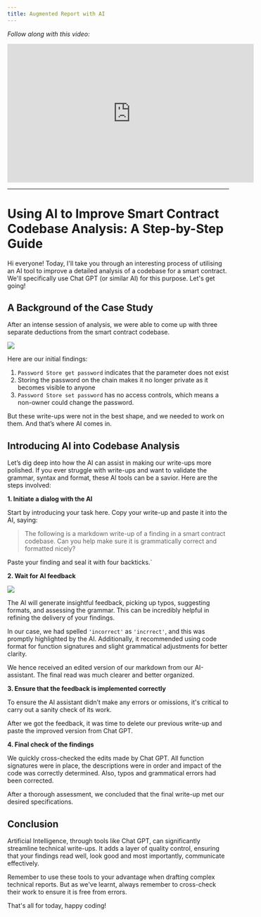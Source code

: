 ```yaml
---
title: Augmented Report with AI
---
```


_Follow along with this video:_

<iframe width="560" height="315" src="https://www.youtube.com/embed/rjaLKCmQf7g?si=qg-1Rz-E46KbihZb" title="YouTube video player" frameborder="0" allow="accelerometer; autoplay; clipboard-write; encrypted-media; gyroscope; picture-in-picture; web-share" allowfullscreen></iframe>

---

# Using AI to Improve Smart Contract Codebase Analysis: A Step-by-Step Guide

Hi everyone! Today, I'll take you through an interesting process of utilising an AI tool to improve a detailed analysis of a codebase for a smart contract. We'll specifically use Chat GPT (or similar AI) for this purpose. Let's get going!

## A Background of the Case Study

After an intense session of analysis, we were able to come up with three separate deductions from the smart contract codebase.

![](https://cdn.videotap.com/oa11o3VbVFQH3Vs1bTeD-13.56.png)

Here are our initial findings:

1. `Password Store get password` indicates that the parameter does not exist
2. Storing the password on the chain makes it no longer private as it becomes visible to anyone
3. `Password Store set password` has no access controls, which means a non-owner could change the password.

But these write-ups were not in the best shape, and we needed to work on them. And that’s where AI comes in.

## Introducing AI into Codebase Analysis

Let’s dig deep into how the AI can assist in making our write-ups more polished. If you ever struggle with write-ups and want to validate the grammar, syntax and format, these AI tools can be a savior. Here are the steps involved:

**1. Initiate a dialog with the AI**

Start by introducing your task here. Copy your write-up and paste it into the AI, saying:

> The following is a markdown write-up of a finding in a smart contract codebase. Can you help make sure it is grammatically correct and formatted nicely?

Paste your finding and seal it with four backticks.`

**2. Wait for AI feedback**

![](https://cdn.videotap.com/CloYoQjFvCrEnY8Rw5d7-74.56.png)

The AI will generate insightful feedback, picking up typos, suggesting formats, and assessing the grammar. This can be incredibly helpful in refining the delivery of your findings.

In our case, we had spelled `'incorrect'` as `'incrrect'`, and this was promptly highlighted by the AI. Additionally, it recommended using code format for function signatures and slight grammatical adjustments for better clarity.

We hence received an edited version of our markdown from our AI-assistant. The final read was much clearer and better organized.

**3. Ensure that the feedback is implemented correctly**

To ensure the AI assistant didn’t make any errors or omissions, it's critical to carry out a sanity check of its work.

After we got the feedback, it was time to delete our previous write-up and paste the improved version from Chat GPT.

**4. Final check of the findings**

We quickly cross-checked the edits made by Chat GPT. All function signatures were in place, the descriptions were in order and impact of the code was correctly determined. Also, typos and grammatical errors had been corrected.

After a thorough assessment, we concluded that the final write-up met our desired specifications.

## Conclusion

Artificial Intelligence, through tools like Chat GPT, can significantly streamline technical write-ups. It adds a layer of quality control, ensuring that your findings read well, look good and most importantly, communicate effectively.

Remember to use these tools to your advantage when drafting complex technical reports. But as we've learnt, always remember to cross-check their work to ensure it is free from errors.

That's all for today, happy coding!
